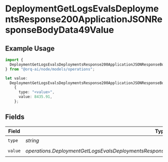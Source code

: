 # DeploymentGetLogsEvalsDeploymentsResponse200ApplicationJSONResponseBodyData49Value

## Example Usage

```typescript
import {
  DeploymentGetLogsEvalsDeploymentsResponse200ApplicationJSONResponseBodyData49Value,
} from "@orq-ai/node/models/operations";

let value:
  DeploymentGetLogsEvalsDeploymentsResponse200ApplicationJSONResponseBodyData49Value =
    {
      type: "<value>",
      value: 8435.91,
    };
```

## Fields

| Field                                                                                                | Type                                                                                                 | Required                                                                                             | Description                                                                                          |
| ---------------------------------------------------------------------------------------------------- | ---------------------------------------------------------------------------------------------------- | ---------------------------------------------------------------------------------------------------- | ---------------------------------------------------------------------------------------------------- |
| `type`                                                                                               | *string*                                                                                             | :heavy_check_mark:                                                                                   | N/A                                                                                                  |
| `value`                                                                                              | *operations.DeploymentGetLogsEvalsDeploymentsResponse200ApplicationJSONResponseBodyData49ValueValue* | :heavy_check_mark:                                                                                   | N/A                                                                                                  |